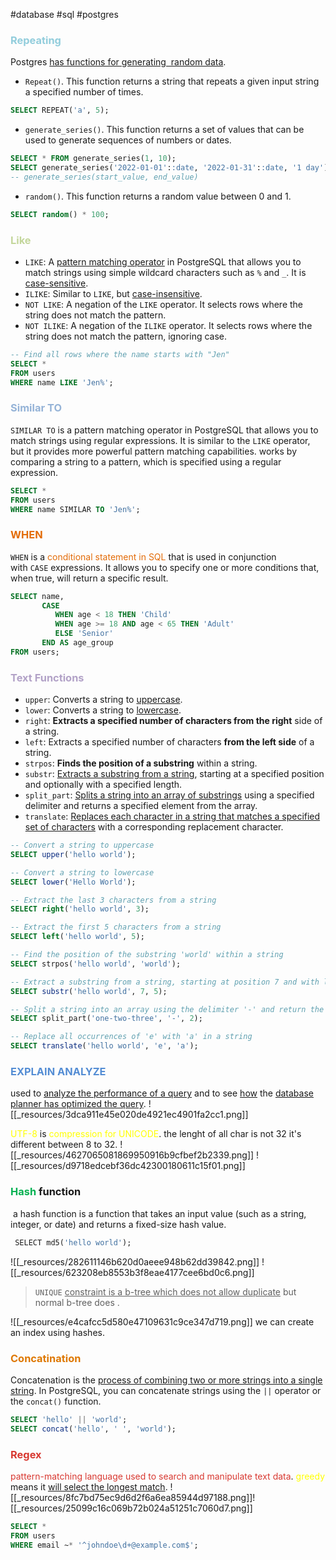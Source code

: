 #database #sql #postgres 

### <font color="#92cddc">Repeating</font>
Postgres <u>has functions for generating  random data</u>.
- `Repeat()`. This function returns a string that repeats a given input string a specified number of times.
```sql
SELECT REPEAT('a', 5);
```
- `generate_series()`. This function returns a set of values that can be used to generate sequences of numbers or dates.
```sql
SELECT * FROM generate_series(1, 10);
SELECT generate_series('2022-01-01'::date, '2022-01-31'::date, '1 day') AS dates;
-- generate_series(start_value, end_value)
```
- `random()`. This function returns a random value between 0 and 1.
```sql
SELECT random() * 100;
```

### <font color="#c3d69b">Like</font>
-   `LIKE`: A <u>pattern matching operator</u> in PostgreSQL that allows you to match strings using simple wildcard characters such as `%` and `_`. It is<u> case-sensitive</u>.
-   `ILIKE`: Similar to `LIKE`, but <u>case-insensitive</u>.
-   `NOT LIKE`: A negation of the `LIKE` operator. It selects rows where the string does not match the pattern.
-   `NOT ILIKE`: A negation of the `ILIKE` operator. It selects rows where the string does not match the pattern, ignoring case.

```sql
-- Find all rows where the name starts with "Jen"
SELECT *
FROM users
WHERE name LIKE 'Jen%';

```
### <font color="#95b3d7">Similar TO</font>
`SIMILAR TO` is a pattern matching operator in PostgreSQL that allows you to match strings using regular expressions. It is similar to the `LIKE` operator, but it provides more powerful pattern matching capabilities.
works by comparing a string to a pattern, which is specified using a regular expression.
```sql
SELECT *
FROM users
WHERE name SIMILAR TO 'Jen%';
```

### <font color="#e36c09">WHEN</font>
`WHEN` is a <font color="#e36c09">conditional statement in SQL</font> that is used in conjunction with `CASE` expressions. It allows you to specify one or more conditions that, when true, will return a specific result.
```sql
SELECT name,
       CASE
          WHEN age < 18 THEN 'Child'
          WHEN age >= 18 AND age < 65 THEN 'Adult'
          ELSE 'Senior'
       END AS age_group
FROM users;
```

### <font color="#b2a2c7">Text Functions</font>
-   `upper`: Converts a string to <u>uppercase</u>.
-   `lower`: Converts a string to <u>lowercase</u>.
-   `right`: **Extracts a specified number of characters from the right** side of a string.
-   `left`: Extracts a specified number of characters **from the left side** of a string.
-   `strpos`: **Finds the position of a substring** within a string.
-   `substr`: <u>Extracts a substring from a string</u>, starting at a specified position and optionally with a specified length.
-   `split_part`: <u>Splits a string into an array of substrings</u> using a specified delimiter and returns a specified element from the array.
-   `translate`: <u>Replaces each character in a string that matches a specified set of characters</u> with a corresponding replacement character.
```sql
-- Convert a string to uppercase
SELECT upper('hello world');

-- Convert a string to lowercase
SELECT lower('Hello World');

-- Extract the last 3 characters from a string
SELECT right('hello world', 3);

-- Extract the first 5 characters from a string
SELECT left('hello world', 5);

-- Find the position of the substring 'world' within a string
SELECT strpos('hello world', 'world');

-- Extract a substring from a string, starting at position 7 and with length 5
SELECT substr('hello world', 7, 5);

-- Split a string into an array using the delimiter '-' and return the second element
SELECT split_part('one-two-three', '-', 2);

-- Replace all occurrences of 'e' with 'a' in a string
SELECT translate('hello world', 'e', 'a');
```

### <font color="#548dd4">EXPLAIN ANALYZE</font>
used to <u>analyze the performance of a query</u> and to see <u>how</u> the <u>database planner has optimized the query</u>.
![[_resources/3dca911e45e020de4921ec4901fa2cc1.png]]


<font color="#ffff00">UTF-8</font> is <font color="#ffff00">compression for UNICODE</font>. the lenght of all char is not 32 it's different between 8 to 32.
![[_resources/4627065081869950916b9cfbef2b2339.png]]
![[_resources/d9718edcebf36dc42300180611c15f01.png]]

### <font color="#00b050">Hash</font> function
 a hash function is a function that takes an input value (such as a string, integer, or date) and returns a fixed-size hash value.
```sql
 SELECT md5('hello world');
```
![[_resources/282611146b620d0aeee948b62dd39842.png]]
![[_resources/623208eb8553b3f8eae4177cee6bd0c6.png]] 

> `UNIQUE` <u>constraint is a b-tree which does not allow duplicate</u> but normal b-tree does .


![[_resources/e4cafcc5d580e47109631c9ce347d719.png]]
we can create an index using hashes. 


### <font color="#de7802">Concatination</font>
Concatenation is the <u>process of combining two or more strings into a single string</u>.
In PostgreSQL, you can concatenate strings using the `||` operator or the `concat()` function.
```sql
SELECT 'hello' || 'world';
SELECT concat('hello', ' ', 'world');
```

### <font color="#d83931">Regex</font>
<font color="#d83931">pattern-matching language used to search and manipulate text data</font>.
<font color="#ffff00">greedy</font> means it <u>will select the longest match</u>.
![[_resources/8fc7bd75ec9d6d2f6a6ea85944d97188.png]]![[_resources/25099c16c069b72b024a51251c7060d7.png]]
```sql
SELECT *
FROM users
WHERE email ~* '^johndoe\d+@example.com$';
```


